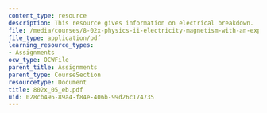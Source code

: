 ```yaml
---
content_type: resource
description: This resource gives information on electrical breakdown.
file: /media/courses/8-02x-physics-ii-electricity-magnetism-with-an-experimental-focus-spring-2005/028cb49689a4f84e406b99d26c174735_802x_05_eb.pdf
file_type: application/pdf
learning_resource_types:
- Assignments
ocw_type: OCWFile
parent_title: Assignments
parent_type: CourseSection
resourcetype: Document
title: 802x_05_eb.pdf
uid: 028cb496-89a4-f84e-406b-99d26c174735
---
```

